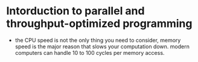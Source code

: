 # Intorduction to parallel and throughput-optimized programming
 
* the CPU speed is not the only thing you need to consider, memory speed is the major reason that slows your computation down.
    modern computers can handle 10 to 100 cycles per memory access. 
